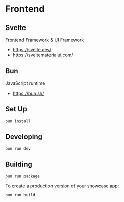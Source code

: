 # Frontend

## Svelte
Frontend Framework & UI Framework

- https://svelte.dev/
- https://sveltematerialui.com/

## Bun
JavaScript runtime

- https://bun.sh/

## Set Up
```bash
bun install
```

## Developing

```bash
bun run dev
```

## Building

```bash
bun run package
```

To create a production version of your showcase app:

```bash
bun run build
```

